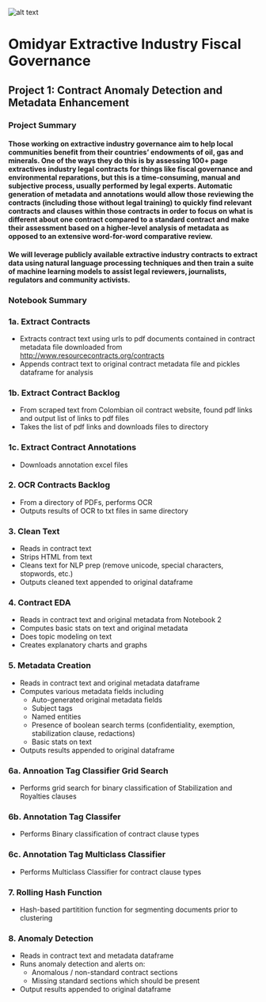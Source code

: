 ![alt text](https://pbs.twimg.com/profile_images/458395751433789440/tB_OOPH7_400x400.png)
# Omidyar Extractive Industry Fiscal Governance
## Project 1: Contract Anomaly Detection and Metadata Enhancement
### Project Summary
 
#### Those working on extractive industry governance aim to help local communities benefit from their countries’ endowments of oil, gas and minerals. One of the ways they do this is by assessing 100+ page extractives industry legal contracts for things like fiscal governance and environmental reparations, but this is a time-consuming, manual and subjective process, usually performed by legal experts. Automatic generation of metadata and annotations would allow those reviewing the contracts (including those without legal training) to quickly find relevant contracts and clauses within those contracts in order to focus on what is different about one contract compared to a standard contract and make their assessment based on a higher-level analysis of metadata as opposed to an extensive word-for-word comparative review.
 
#### We will leverage publicly available extractive industry contracts to extract data using natural language processing techniques and then train a suite of machine learning models to assist legal reviewers, journalists, regulators and community activists.

### Notebook Summary

### 1a. Extract Contracts

 - Extracts contract text using urls to pdf documents contained in contract metadata file downloaded from http://www.resourcecontracts.org/contracts
 - Appends contract text to original contract metadata file and pickles dataframe for analysis

### 1b. Extract Contract Backlog

 - From scraped text from Colombian oil contract website, found pdf links and output list of links to pdf files
 - Takes the list of pdf links and downloads files to directory

### 1c. Extract Contract Annotations 

 - Downloads annotation excel files

### 2. OCR Contracts Backlog

 - From a directory of PDFs, performs OCR
 - Outputs results of OCR to txt files in same directory

### 3. Clean Text

 - Reads in contract text
 - Strips HTML from text
 - Cleans text for NLP prep (remove unicode, special characters, stopwords, etc.)
 - Outputs cleaned text appended to original dataframe

### 4. Contract EDA

 - Reads in contract text and original metadata from Notebook 2
 - Computes basic stats on text and original metadata
 - Does topic modeling on text
 - Creates explanatory charts and graphs

### 5. Metadata Creation


- Reads in contract text and original metadata dataframe
 - Computes various metadata fields including 
 	- Auto-generated original metadata fields
 	- Subject tags
 	- Named entities
 	- Presence of boolean search terms (confidentiality, exemption, stabilization clause, redactions)
 	- Basic stats on text
  - Outputs results appended to original dataframe
 
 ### 6a. Annoation Tag Classifier Grid Search
  
  - Performs grid search for binary classification of Stabilization and Royalties clauses

### 6b. Annotation Tag Classifer

 - Performs Binary classification of contract clause types

### 6c. Annotation Tag Multiclass Classifier 

 - Performs Multiclass Classifier for contract clause types

### 7. Rolling Hash Function

  - Hash-based partitition function for segmenting documents prior to clustering

 ### 8. Anomaly Detection

  - Reads in contract text and metadata dataframe
  - Runs anomaly detection and alerts on:
  	- Anomalous / non-standard contract sections
  	- Missing standard sections which should be present
  - Output results appended to original dataframe
